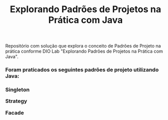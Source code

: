 <header><h1>
Explorando Padrões de Projetos na Prática com Java</h1></header>
Repositório com solução que explora o conceito de Padrões de Projeto na prática conforme DIO Lab "Explorando Padrões de Projetos na Prática com Java".

<h3>Foram praticados os seguintes padrões de projeto utilizando Java:</h3>

<h3>Singleton

Strategy

Facade </h3>